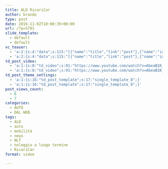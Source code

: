 ```yaml
---
title: ALD RicariCar
author: brando
type: post
date: 2016-11-02T10:00:35+00:00
url: /?p=5701
slide_template:
  - default
  - default
vc_teaser:
  - 'a:2:{s:4:"data";s:115:"[{"name":"title","link":"post"},{"name":"image","image":"featured","link":"none"},{"name":"text","mode":"excerpt"}]";s:7:"bgcolor";s:0:"";}'
  - 'a:2:{s:4:"data";s:115:"[{"name":"title","link":"post"},{"name":"image","image":"featured","link":"none"},{"name":"text","mode":"excerpt"}]";s:7:"bgcolor";s:0:"";}'
td_post_video:
  - 'a:1:{s:8:"td_video";s:91:"https://www.youtube.com/watch?v=AbeaB1K_sCc&index=2&list=PLDiSpPxco1rvrtZC7qRztVxqCy0Of4kGT";}'
  - 'a:1:{s:8:"td_video";s:91:"https://www.youtube.com/watch?v=AbeaB1K_sCc&index=2&list=PLDiSpPxco1rvrtZC7qRztVxqCy0Of4kGT";}'
td_post_theme_settings:
  - 'a:1:{s:16:"td_post_template";s:17:"single_template_8";}'
  - 'a:1:{s:16:"td_post_template";s:17:"single_template_8";}'
post_views_count:
  - 6
  - 7
categories:
  - AUTO
  - DAL WEB
tags:
  - ALD
  - auto
  - mobilità
  - news
  - NLT
  - noleggio a lungo termine
  - RicariCar
format: video

---
```

